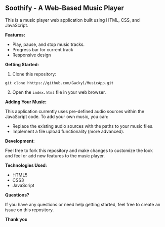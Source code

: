 ## Soothify - A Web-Based Music Player

This is a music player web application built using HTML, CSS, and JavaScript. 

**Features:**

* Play, pause, and stop music tracks.
* Progress bar for current track
* Responsive design

**Getting Started:**

1. Clone this repository:

```
git clone hhttps://github.com/Gacky1/MusicApp.git
```

2. Open the `index.html` file in your web browser.

**Adding Your Music:**

This application currently uses pre-defined audio sources within the JavaScript code. To add your own music, you can:

* Replace the existing audio sources with the paths to your music files.
* Implement a file upload functionality (more advanced).

**Development:**

Feel free to fork this repository and make changes to customize the look and feel or add new features to the music player.

**Technologies Used:**

* HTML5
* CSS3
* JavaScript

**Questions?**

If you have any questions or need help getting started, feel free to create an issue on this repository.

**Thank you**
